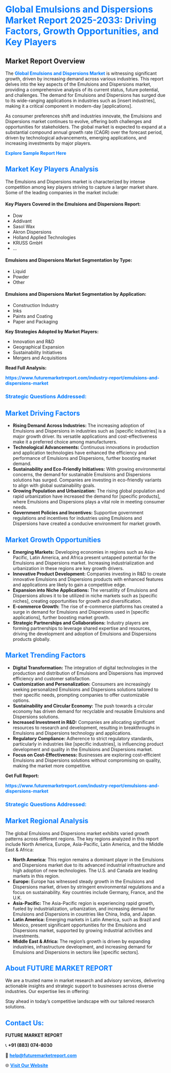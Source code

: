 <h1 style="color: #007BFF;">Global Emulsions and Dispersions Market Report 2025-2033: Driving Factors, Growth Opportunities, and Key Players</h1>

<section id="overview">
<h2>Market Report Overview</h2>
<p>The <a href="https://www.futuremarketreport.com/industry-report/emulsions-and-dispersions-market" style="color: #007BFF; text-decoration: none;"><strong>Global Emulsions and Dispersions Market</strong></a> is witnessing significant growth, driven by increasing demand across various industries. This report delves into the key aspects of the Emulsions and Dispersions market, providing a comprehensive analysis of its current status, future potential, and challenges. The demand for Emulsions and Dispersions has surged due to its wide-ranging applications in industries such as [insert industries], making it a critical component in modern-day [applications].</p>
<p>As consumer preferences shift and industries innovate, the Emulsions and Dispersions market continues to evolve, offering both challenges and opportunities for stakeholders. The global market is expected to expand at a substantial compound annual growth rate (CAGR) over the forecast period, driven by technological advancements, emerging applications, and increasing investments by major players.</p>
</section>

<section id="overview">
<p><a href="https://www.futuremarketreport.com/request-sample/reportId=91102" style="color: #007BFF; text-decoration: none;"><strong>Explore Sample Report Here</strong></a></p>
</section>

<section id="key-players">
<h2 style="color: #007BFF;">Market Key Players Analysis</h2>
<p>The Emulsions and Dispersions market is characterized by intense competition among key players striving to capture a larger market share. Some of the leading companies in the market include:</p>
<h4>Key Players Covered in the Emulsions and Dispersions Report:</h4>
<ul><li>Dow</li><li>Addivant</li><li>Sasol Wax</li><li>Akron Dispersions</li><li>Holland Applied Technologies</li><li>KRUSS GmbH</li><li>...</li></ul>
<h4>Emulsions and Dispersions Market Segmentation by Type:</h4>
<ul><li>Liquid</li><li>Powder</li><li>Other</li></ul>

<h4>Emulsions and Dispersions Market Segmentation by Application:</h4>
<ul><li>Construction Industry</li><li>Inks</li><li>Paints and Coating</li><li>Paper and Packaging</li></ul>
<p><strong>Key Strategies Adopted by Market Players:</strong></p>
<ul>
<li>Innovation and R&D</li>
<li>Geographical Expansion</li>
<li>Sustainability Initiatives</li>
<li>Mergers and Acquisitions</li>
</ul>
</section>

<section>
<p><strong>Read Full Analysis: </strong></p><a href="https://www.futuremarketreport.com/industry-report/emulsions-and-dispersions-market" style="color: #007BFF; text-decoration: none;"><strong>https://www.futuremarketreport.com/industry-report/emulsions-and-dispersions-market</strong></a>
<h3 style="color: #007BFF;">Strategic Questions Addressed:</h3>
</section>

<section id="driving-factors">
<h2 style="color: #007BFF;">Market Driving Factors</h2>
<ul>
<li><strong>Rising Demand Across Industries:</strong> The increasing adoption of Emulsions and Dispersions in industries such as [specific industries] is a major growth driver. Its versatile applications and cost-effectiveness make it a preferred choice among manufacturers.</li>
<li><strong>Technological Advancements:</strong> Continuous innovations in production and application technologies have enhanced the efficiency and performance of Emulsions and Dispersions, further boosting market demand.</li>
<li><strong>Sustainability and Eco-Friendly Initiatives:</strong> With growing environmental concerns, the demand for sustainable Emulsions and Dispersions solutions has surged. Companies are investing in eco-friendly variants to align with global sustainability goals.</li>
<li><strong>Growing Population and Urbanization:</strong> The rising global population and rapid urbanization have increased the demand for [specific products], where Emulsions and Dispersions plays a vital role in meeting consumer needs.</li>
<li><strong>Government Policies and Incentives:</strong> Supportive government regulations and incentives for industries using Emulsions and Dispersions have created a conducive environment for market growth.</li>
</ul>
</section>

<section id="growth-opportunities">
<h2 style="color: #007BFF;">Market Growth Opportunities</h2>
<ul>
<li><strong>Emerging Markets:</strong> Developing economies in regions such as Asia-Pacific, Latin America, and Africa present untapped potential for the Emulsions and Dispersions market. Increasing industrialization and urbanization in these regions are key growth drivers.</li>
<li><strong>Innovative Product Development:</strong> Companies investing in R&D to create innovative Emulsions and Dispersions products with enhanced features and applications are likely to gain a competitive edge.</li>
<li><strong>Expansion into Niche Applications:</strong> The versatility of Emulsions and Dispersions allows it to be utilized in niche markets such as [specific niches], creating opportunities for growth and diversification.</li>
<li><strong>E-commerce Growth:</strong> The rise of e-commerce platforms has created a surge in demand for Emulsions and Dispersions used in [specific applications], further boosting market growth.</li>
<li><strong>Strategic Partnerships and Collaborations:</strong> Industry players are forming partnerships to leverage shared expertise and resources, driving the development and adoption of Emulsions and Dispersions products globally.</li>
</ul>
</section>

<section id="trending-factors">
<h2 style="color: #007BFF;">Market Trending Factors</h2>
<ul>
<li><strong>Digital Transformation:</strong> The integration of digital technologies in the production and distribution of Emulsions and Dispersions has improved efficiency and customer satisfaction.</li>
<li><strong>Customization and Personalization:</strong> Consumers are increasingly seeking personalized Emulsions and Dispersions solutions tailored to their specific needs, prompting companies to offer customizable options.</li>
<li><strong>Sustainability and Circular Economy:</strong> The push towards a circular economy has driven demand for recyclable and reusable Emulsions and Dispersions solutions.</li>
<li><strong>Increased Investment in R&D:</strong> Companies are allocating significant resources to research and development, resulting in breakthroughs in Emulsions and Dispersions technology and applications.</li>
<li><strong>Regulatory Compliance:</strong> Adherence to strict regulatory standards, particularly in industries like [specific industries], is influencing product development and quality in the Emulsions and Dispersions market.</li>
<li><strong>Focus on Cost-Effectiveness:</strong> Businesses are exploring cost-efficient Emulsions and Dispersions solutions without compromising on quality, making the market more competitive.</li>
</ul>
</section>

<section>
<p><strong>Get Full Report: </strong></p><a href="https://www.futuremarketreport.com/industry-report/emulsions-and-dispersions-market" style="color: #007BFF; text-decoration: none;"><strong>https://www.futuremarketreport.com/industry-report/emulsions-and-dispersions-market</strong></a>
<h3 style="color: #007BFF;">Strategic Questions Addressed:</h3>
</section>


<section id="regional-analysis">
<h2 style="color: #007BFF;">Market Regional Analysis</h2>
<p>The global Emulsions and Dispersions market exhibits varied growth patterns across different regions. The key regions analyzed in this report include North America, Europe, Asia-Pacific, Latin America, and the Middle East & Africa:</p>
<ul>
<li><strong>North America:</strong> This region remains a dominant player in the Emulsions and Dispersions market due to its advanced industrial infrastructure and high adoption of new technologies. The U.S. and Canada are leading markets in this region.</li>
<li><strong>Europe:</strong> Europe has witnessed steady growth in the Emulsions and Dispersions market, driven by stringent environmental regulations and a focus on sustainability. Key countries include Germany, France, and the U.K.</li>
<li><strong>Asia-Pacific:</strong> The Asia-Pacific region is experiencing rapid growth, fueled by industrialization, urbanization, and increasing demand for Emulsions and Dispersions in countries like China, India, and Japan.</li>
<li><strong>Latin America:</strong> Emerging markets in Latin America, such as Brazil and Mexico, present significant opportunities for the Emulsions and Dispersions market, supported by growing industrial activities and investments.</li>
<li><strong>Middle East & Africa:</strong> The region’s growth is driven by expanding industries, infrastructure development, and increasing demand for Emulsions and Dispersions in sectors like [specific sectors].</li>
</ul>
</section>

<footer>
<h2 style="color: #007BFF;">About FUTURE MARKET REPORT</h2>
<p>We are a trusted name in market research and advisory services, delivering actionable insights and strategic support to businesses across diverse industries. Our expertise lies in offering:</p>

<p>Stay ahead in today’s competitive landscape with our tailored research solutions.</p>

<h2 style="color: #007BFF;">Contact Us:</h2>
<p><strong>FUTURE MARKET REPORT</strong></p>
<p>📞 <strong>+91 (883) 074-8030</strong></p>
<p>📧 <strong><a href="mailto:help@futuremarketreport.com" style="color: #007BFF;">help@futuremarketreport.com</a></strong></p>
<p>🌐 <strong><a href="https://www.futuremarketreport.com/" style="color: #007BFF;">Visit Our Website</a></strong></p>
</footer>